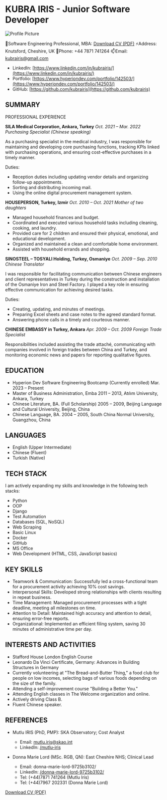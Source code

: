 # KUBRA IRIS - Junior Software Developer
![Profile Picture](https://avatars.githubusercontent.com/u/126989270?v=4)

🌱Software Engineering Professional, MBA: [Download CV (PDF)](https://github.com/kubrairis/kubrairis/blob/main/CV.pdf)
⚡Address: Knutsford, Cheshire, UK
💬Phone: +44 7871 741264
📫Email: kubrairis@gmail.com

- LinkedIn: [https://www.linkedin.com/in/kubrairis/](https://www.linkedin.com/in/kubrairis/)
- Portfolio: [https://www.hyperiondev.com/portfolio/142503/](https://www.hyperiondev.com/portfolio/142503/)
- GitHub: [https://github.com/kubrairis](https://github.com/kubrairis)



## SUMMARY
PROFESSIONAL EXPERIENCE

**SILA Medical Corporation, Ankara, Turkey**
*Oct. 2021 – Mar. 2022*
*Purchasing Specialist (Chinese speaking)*

As a purchasing specialist in the medical industry, I was responsible for maintaining and developing core purchasing functions, tracking KPIs linked with purchasing operations, and ensuring cost-effective purchases in a timely manner.

Duties:
- Reception duties including updating vendor details and organizing follow-up appointments.
- Sorting and distributing incoming mail.
- Using the online digital procurement management system.

**HOUSEPERSON, Turkey, Izmir**
*Oct. 2010 – Oct. 2021*
*Mother of two daughters*

- Managed household finances and budget.
- Coordinated and executed various household tasks including cleaning, cooking, and laundry.
- Provided care for 2 children and ensured their physical, emotional, and educational development.
- Organized and maintained a clean and comfortable home environment.
- Assisted with household errands and shopping.

**SINOSTEEL – TOSYALI Holding, Turkey, Osmaniye**
*Oct. 2009 – Sep. 2010*
*Chinese Translator*

I was responsible for facilitating communication between Chinese engineers and client representatives in Turkey during the construction and installation of the Osmaniye Iron and Steel Factory. I played a key role in ensuring effective communication for achieving desired tasks.

Duties:
- Creating, updating, and minutes of meetings.
- Preparing Excel sheets and case notes to the agreed standard format.
- Answering phone calls in a timely and courteous manner.

**CHINESE EMBASSY in Turkey, Ankara**
*Apr. 2009 – Oct. 2009*
*Foreign Trade Specialist*

Responsibilities included assisting the trade attaché, communicating with companies involved in foreign trades between China and Turkey, and monitoring economic news and papers for reporting qualitative figures.

## EDUCATION
- Hyperion Dev Software Engineering Bootcamp (Currently enrolled) Mar. 2023 – Present
- Master of Business Administration, Emba 2011 – 2013, Atılım University, Ankara, Turkey
- Chinese Literature, BA. (Full Scholarship) 2005 – 2009, Beijing Language and Cultural University, Beijing, China
- Chinese Language, BA. 2004 – 2005, South China Normal University, Guangzhou, China

## LANGUAGES
- English (Upper Intermediate)
- Chinese (Fluent)
- Turkish (Native)

## TECH STACK
I am actively expanding my skills and knowledge in the following tech stacks:
- Python
- OOP
- Django
- Test Automation
- Databases (SQL, NoSQL)
- Web Scraping
- Basic Linux
- Docker
- GitHub
- MS Office
- Web Development (HTML, CSS, JavaScript basics)

## KEY SKILLS
- Teamwork & Communication: Successfully led a cross-functional team for a procurement activity achieving 10% cost savings.
- Interpersonal Skills: Developed strong relationships with clients resulting in repeat business.
- Time Management: Managed procurement processes with a tight deadline, meeting all milestones on time.
- Attention to Detail: Maintained high accuracy and attention to detail, ensuring error-free reports.
- Organizational: Implemented an efficient filing system, saving 30 minutes of administrative time per day.

## INTERESTS AND ACTIVITIES
- Stafford House London English Course
- Leonardo Da Vinci Certificate, Germany: Advances in Building Structures in Germany
- Currently volunteering at "The Bread-and-Butter Thing," a food club for people on low incomes, selecting bags of various foods depending on the size of the family.
- Attending a self-improvement course "Building a Better You."
- Attending English classes in The Welcome organization and online.
- Actively driving Class B.
- Fluent Chinese speaker.

## REFERENCES
- Mutlu IRIS (PhD, PMP): SKA Observatory; Cost Analyst
  - Email: mutlu.iris@skao.int
  - LinkedIn: [/mutlu-iris](LinkedIn:/mutlu-iris)

- Donna Marie Lord (MSc. RGB, QN): East Cheshire NHS; Clinical Lead
  - Email: donna-marie-lord-9725b3102/
  - LinkedIn: [/donna-marie-lord-9725b3102/](LinkedIn:/donna-marie-lord-9725b3102/)
  - Tel: (+44)7871 741264 (Mutlu Iris)
  - Tel: (+44)7967 202331 (Donna Marie Lord)

[Download CV (PDF)](https://github.com/kubrairis/kubrairis/blob/main/CV.pdf)
